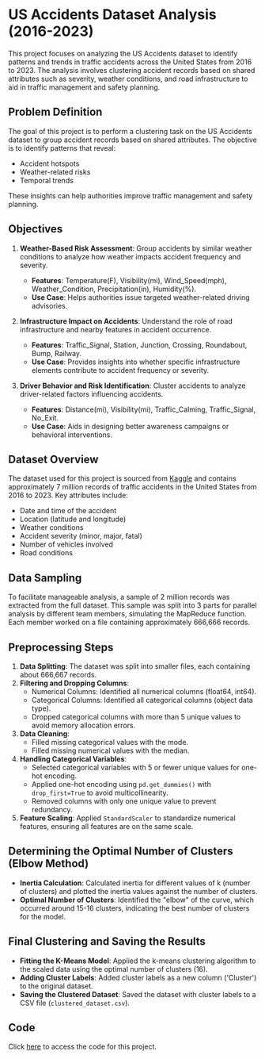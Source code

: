 # US Accidents Dataset Analysis (2016-2023)

This project focuses on analyzing the US Accidents dataset to identify patterns and trends in traffic accidents across the United States from 2016 to 2023. The analysis involves clustering accident records based on shared attributes such as severity, weather conditions, and road infrastructure to aid in traffic management and safety planning.

## Problem Definition
The goal of this project is to perform a clustering task on the US Accidents dataset to group accident records based on shared attributes. The objective is to identify patterns that reveal:
- Accident hotspots
- Weather-related risks
- Temporal trends

These insights can help authorities improve traffic management and safety planning.

## Objectives
1. **Weather-Based Risk Assessment**: Group accidents by similar weather conditions to analyze how weather impacts accident frequency and severity.
   - **Features**: Temperature(F), Visibility(mi), Wind_Speed(mph), Weather_Condition, Precipitation(in), Humidity(%).
   - **Use Case**: Helps authorities issue targeted weather-related driving advisories.

2. **Infrastructure Impact on Accidents**: Understand the role of road infrastructure and nearby features in accident occurrence.
   - **Features**: Traffic_Signal, Station, Junction, Crossing, Roundabout, Bump, Railway.
   - **Use Case**: Provides insights into whether specific infrastructure elements contribute to accident frequency or severity.

3. **Driver Behavior and Risk Identification**: Cluster accidents to analyze driver-related factors influencing accidents.
   - **Features**: Distance(mi), Visibility(mi), Traffic_Calming, Traffic_Signal, No_Exit.
   - **Use Case**: Aids in designing better awareness campaigns or behavioral interventions.

## Dataset Overview
The dataset used for this project is sourced from [Kaggle](https://www.kaggle.com/datasets/sobhanmoosavi/us-accidents/data) and contains approximately 7 million records of traffic accidents in the United States from 2016 to 2023. Key attributes include:
- Date and time of the accident
- Location (latitude and longitude)
- Weather conditions
- Accident severity (minor, major, fatal)
- Number of vehicles involved
- Road conditions

## Data Sampling
To facilitate manageable analysis, a sample of 2 million records was extracted from the full dataset. This sample was split into 3 parts for parallel analysis by different team members, simulating the MapReduce function. Each member worked on a file containing approximately 666,666 records.

## Preprocessing Steps
1. **Data Splitting**: The dataset was split into smaller files, each containing about 666,667 records.
2. **Filtering and Dropping Columns**:
   - Numerical Columns: Identified all numerical columns (float64, int64).
   - Categorical Columns: Identified all categorical columns (object data type).
   - Dropped categorical columns with more than 5 unique values to avoid memory allocation errors.
3. **Data Cleaning**:
   - Filled missing categorical values with the mode.
   - Filled missing numerical values with the median.
4. **Handling Categorical Variables**:
   - Selected categorical variables with 5 or fewer unique values for one-hot encoding.
   - Applied one-hot encoding using `pd.get_dummies()` with `drop_first=True` to avoid multicollinearity.
   - Removed columns with only one unique value to prevent redundancy.
5. **Feature Scaling**: Applied `StandardScaler` to standardize numerical features, ensuring all features are on the same scale.

## Determining the Optimal Number of Clusters (Elbow Method)
- **Inertia Calculation**: Calculated inertia for different values of k (number of clusters) and plotted the inertia values against the number of clusters.
- **Optimal Number of Clusters**: Identified the "elbow" of the curve, which occurred around 15-16 clusters, indicating the best number of clusters for the model.

## Final Clustering and Saving the Results
- **Fitting the K-Means Model**: Applied the k-means clustering algorithm to the scaled data using the optimal number of clusters (16).
- **Adding Cluster Labels**: Added cluster labels as a new column ('Cluster') to the original dataset.
- **Saving the Clustered Dataset**: Saved the dataset with cluster labels to a CSV file (`clustered_dataset.csv`).

## Code

Click [here]( https://github.com/Asem-Hatamleh/AI-Playground/blob/Big-Data-Processing/Code.ipynb ) to access the code for this project.
 

 
